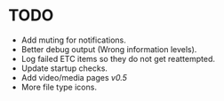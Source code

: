 # TODO

- Add muting for notifications.
- Better debug output (Wrong information levels).
- Log failed ETC items so they do not get reattempted.
- Update startup checks.
- Add video/media pages *v0.5*
- More file type icons.
